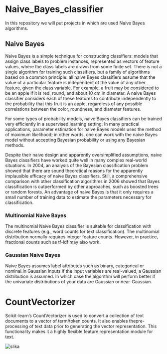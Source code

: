 # Naive_Bayes_classifier
In this repository we will put projects in which are used Naive Bayes algorithms.

## Naive Bayes
Naive Bayes is a simple technique for constructing classifiers: models that assign class labels to problem instances, represented as vectors of feature values, where the class labels are drawn from some finite set. There is not a single algorithm for training such classifiers, but a family of algorithms based on a common principle: all naive Bayes classifiers assume that the value of a particular feature is independent of the value of any other feature, given the class variable. For example, a fruit may be considered to be an apple if it is red, round, and about 10 cm in diameter. A naive Bayes classifier considers each of these features to contribute independently to the probability that this fruit is an apple, regardless of any possible correlations between the color, roundness, and diameter features.

For some types of probability models, naive Bayes classifiers can be trained very efficiently in a supervised learning setting. In many practical applications, parameter estimation for naive Bayes models uses the method of maximum likelihood; in other words, one can work with the naive Bayes model without accepting Bayesian probability or using any Bayesian methods.

Despite their naive design and apparently oversimplified assumptions, naive Bayes classifiers have worked quite well in many complex real-world situations. In 2004, an analysis of the Bayesian classification problem showed that there are sound theoretical reasons for the apparently implausible efficacy of naive Bayes classifiers. Still, a comprehensive comparison with other classification algorithms in 2006 showed that Bayes classification is outperformed by other approaches, such as boosted trees or random forests.
An advantage of naive Bayes is that it only requires a small number of training data to estimate the parameters necessary for classification.

### Multinomial Naive Bayes
The multinomial Naive Bayes classifier is suitable for classification with discrete features (e.g., word counts for text classification). The multinomial distribution normally requires integer feature counts. However, in practice, fractional counts such as tf-idf may also work.



### Gaussian Naive Bayes
 Naive Bayes assumes label attributes such as binary, categorical or nominal.In  Gaussian Inputs If the input variables are real-valued, a Gaussian distribution is assumed. In which case the algorithm will perform better if the univariate distributions of your data are Gaussian or near-Gaussian.
 
 
 # CountVectorizer
Scikit-learn’s CountVectorizer is used to convert a collection of text documents to a vector of term/token counts. It also enables the ​pre-processing of text data prior to generating the vector representation. This functionality makes it a highly flexible feature representation module for text.
 
![slika](https://user-images.githubusercontent.com/77289083/108191453-6ce20080-7113-11eb-9856-62318c7862c5.png)
